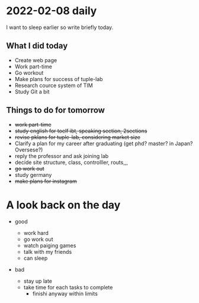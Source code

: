 # 2022-02-08 daily
I want to sleep earlier so write briefly today.

## What I did today
- Create web page
- Work part-time 
- Go workout
- Make plans for success of tuple-lab
- Research cource system of TIM
- Study Git a bit

## Things to do for tomorrow
- ~~work part-time~~
- ~~study english for toelf ibt, speaking section, 2sections~~
- ~~revise pklans for tuple-lab, considering market size~~
- Clarify a plan for my career after graduating (get phd? master? in Japan? Oversese?)
- reply the professor and ask joining lab 
- decide site structure, class, controlller, routs,,,
- ~~go work out~~
- study germany
- ~~make plans for instagram~~

# A look back on the day
- good
    - work hard
    - go work out
    - watch paiging games
    - talk with my friends
    - can sleep

- bad
    - stay up late
    - take time for each tasks to complete
        - finishi anyway within limits
